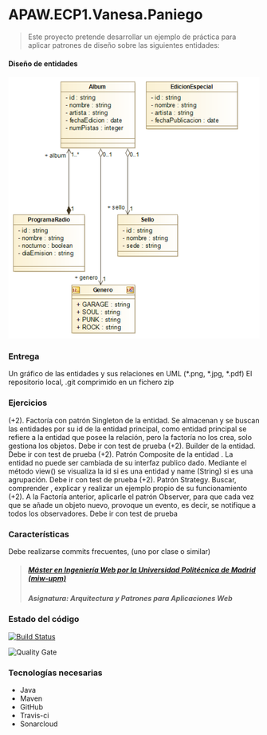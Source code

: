 # APAW.ECP1.Vanesa.Paniego
> Este proyecto pretende desarrollar un ejemplo de práctica para aplicar patrones de diseño sobre las siguientes entidades:

#### Diseño de entidades
![album-class-diagram](https://github.com/vpaniego/APAW.ECP1.PD.Vanesa.Paniego/blob/develop/doc/APAW-ECP1-Patrones-DiagramaDeClases-Album.png)


### Entrega
Un gráfico de las entidades y sus relaciones en UML (*.png, *.jpg, *.pdf)
El repositorio local,  .git comprimido en un fichero zip

### Ejercicios
(+2). Factoría con patrón Singleton de la entidad. Se almacenan y se buscan las entidades por su id de la entidad principal, como entidad principal se refiere a la entidad que posee la relación, pero la factoría no los crea, solo gestiona los objetos. Debe ir con test de prueba
(+2). Builder de la entidad. Debe ir con test de prueba
(+2). Patrón Composite de la entidad . La entidad no puede ser cambiada de su interfaz publico dado. Mediante el método view() se visualiza la id si es una entidad y name (String) si es una agrupación. Debe ir con test de prueba
(+2). Patrón Strategy. Buscar, comprender , explicar y realizar un ejemplo propio de su funcionamiento
(+2). A la Factoría anterior,  aplicarle el patrón Observer, para que cada vez que se añade un objeto nuevo, provoque un evento, es decir, se notifique a todos los observadores.  Debe ir con test de prueba

### Características
Debe realizarse commits frecuentes, (uno por clase o similar)

> ##### [Máster en Ingeniería Web por la Universidad Politécnica de Madrid (miw-upm)](http://miw.etsisi.upm.es)
> ##### Asignatura: *Arquitectura y Patrones para Aplicaciones Web*

### Estado del código

[![Build Status](https://travis-ci.org/vpaniego/APAW.ECP1.PD.Vanesa.Paniego.svg?branch=develop)](https://travis-ci.org/vpaniego/APAW.ECP1.PD.Vanesa.Paniego)

![Quality Gate](https://sonarcloud.io/dashboard?id=es.upm.miw%3AAPAW.ECP1.PD.Vanesa.Paniego&metric=alert_status)


### Tecnologías necesarias
* Java
* Maven
* GitHub
* Travis-ci
* Sonarcloud
